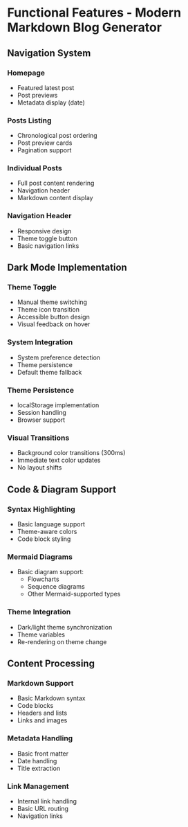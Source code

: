 # Functional Features - Modern Markdown Blog Generator

## Navigation System

### Homepage
- Featured latest post
- Post previews
- Metadata display (date)

### Posts Listing
- Chronological post ordering
- Post preview cards
- Pagination support

### Individual Posts
- Full post content rendering
- Navigation header
- Markdown content display

### Navigation Header
- Responsive design
- Theme toggle button
- Basic navigation links

## Dark Mode Implementation

### Theme Toggle
- Manual theme switching
- Theme icon transition
- Accessible button design
- Visual feedback on hover

### System Integration
- System preference detection
- Theme persistence
- Default theme fallback

### Theme Persistence
- localStorage implementation
- Session handling
- Browser support

### Visual Transitions
- Background color transitions (300ms)
- Immediate text color updates
- No layout shifts

## Code & Diagram Support

### Syntax Highlighting
- Basic language support
- Theme-aware colors
- Code block styling

### Mermaid Diagrams
- Basic diagram support:
  - Flowcharts
  - Sequence diagrams
  - Other Mermaid-supported types

### Theme Integration
- Dark/light theme synchronization
- Theme variables
- Re-rendering on theme change

## Content Processing

### Markdown Support
- Basic Markdown syntax
- Code blocks
- Headers and lists
- Links and images

### Metadata Handling
- Basic front matter
- Date handling
- Title extraction

### Link Management
- Internal link handling
- Basic URL routing
- Navigation links
